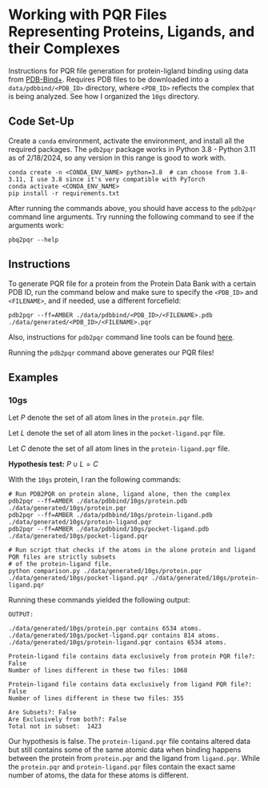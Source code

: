 # **Working with PQR Files Representing Proteins, Ligands, and their Complexes**

Instructions for PQR file generation for protein-ligland binding using data from [PDB-Bind+](https://www.pdbbind-plus.org.cn/data/search). Requires PDB files to be downloaded into a `data/pdbbind/<PDB_ID>` directory, where `<PDB_ID>` reflects the complex that is being analyzed. See how I organized the `10gs` directory. 

## **Code Set-Up**

Create a `conda` environment, activate the environment, and install all the required packages. The `pdb2pqr` package works in Python 3.8 - Python 3.11 as of 2/18/2024, so any version in this range is good to work with.

```{bash}
conda create -n <CONDA_ENV_NAME> python=3.8  # can choose from 3.8-3.11, I use 3.8 since it's very compatible with PyTorch
conda activate <CONDA_ENV_NAME>
pip install -r requirements.txt
```

After running the commands above, you should have access to the `pdb2pqr` command line arguments. Try running the following command to see if the arguments work:

```{bash}
pbq2pqr --help
```

## **Instructions**

To generate PQR file for a protein from the Protein Data Bank with a certain PDB ID, run the command below and make sure to specify the `<PDB_ID>` and `<FILENAME>`, and if needed, use a different forcefield:

```{bash}
pdb2pqr --ff=AMBER ./data/pdbbind/<PDB_ID>/<FILENAME>.pdb ./data/generated/<PDB_ID>/<FILENAME>.pqr
```

Also, instructions for `pdb2pqr` command line tools can be found [here](https://pdb2pqr.readthedocs.io/en/latest/using/index.html).

Running the `pdb2pqr` command above generates our PQR files!

## **Examples**

### **10gs**

Let $P$ denote the set of all atom lines in the `protein.pqr` file.

Let $L$ denote the set of all atom lines in the `pocket-ligand.pqr` file.

Let $C$ denote the set of all atom lines in the `protein-ligand.pqr` file.

**Hypothesis test:** $P \cup L = C$


With the `10gs` protein, I ran the following commands:
```{bash}
# Run PDB2PQR on protein alone, ligand alone, then the complex
pdb2pqr --ff=AMBER ./data/pdbbind/10gs/protein.pdb ./data/generated/10gs/protein.pqr
pdb2pqr --ff=AMBER ./data/pdbbind/10gs/protein-ligand.pdb ./data/generated/10gs/protein-ligand.pqr
pdb2pqr --ff=AMBER ./data/pdbbind/10gs/pocket-ligand.pdb ./data/generated/10gs/pocket-ligand.pqr

# Run script that checks if the atoms in the alone protein and ligand PQR files are strictly subsets
# of the protein-ligand file.
python comparison.py ./data/generated/10gs/protein.pqr ./data/generated/10gs/pocket-ligand.pqr ./data/generated/10gs/protein-ligand.pqr
```

Running these commands yielded the following output:

```
OUTPUT:

./data/generated/10gs/protein.pqr contains 6534 atoms.
./data/generated/10gs/pocket-ligand.pqr contains 814 atoms.
./data/generated/10gs/protein-ligand.pqr contains 6534 atoms.

Protein-ligand file contains data exclusively from protein PQR file?: False
Number of lines different in these two files: 1068

Protein-ligand file contains data exclusively from ligand PQR file?: False
Number of lines different in these two files: 355

Are Subsets?: False
Are Exclusively from both?: False
Total not in subset:  1423
```

Our hypothesis is false. The `protein-ligand.pqr` file contains altered data but still contains some of the same atomic data when binding happens between the protein from `protein.pqr` and the ligand from `ligand.pqr`. While the `protein.pqr` and `protein-ligand.pqr` files contain the exact same number of atoms, the data for these atoms is different.
